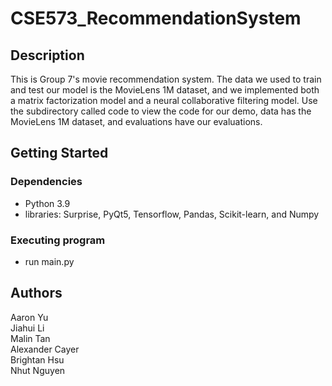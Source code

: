 # CSE573_RecommendationSystem

## Description
This is Group 7's movie recommendation system. The data we used to train and test our model is the MovieLens 1M dataset, and we implemented both a matrix factorization model and a neural collaborative filtering model. Use the subdirectory called code to view the code for our demo, data has the MovieLens 1M dataset, and evaluations have our evaluations.
## Getting Started

### Dependencies
* Python 3.9
* libraries: Surprise, PyQt5, Tensorflow, Pandas, Scikit-learn, and Numpy

### Executing program
* run main.py

## Authors
Aaron Yu  
Jiahui Li  
Malin Tan  
Alexander Cayer  
Brightan Hsu  
Nhut Nguyen  
